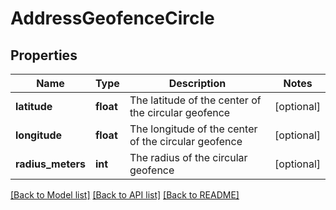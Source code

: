 # AddressGeofenceCircle

## Properties
Name | Type | Description | Notes
------------ | ------------- | ------------- | -------------
**latitude** | **float** | The latitude of the center of the circular geofence | [optional] 
**longitude** | **float** | The longitude of the center of the circular geofence | [optional] 
**radius_meters** | **int** | The radius of the circular geofence | [optional] 

[[Back to Model list]](../README.md#documentation-for-models) [[Back to API list]](../README.md#documentation-for-api-endpoints) [[Back to README]](../README.md)


